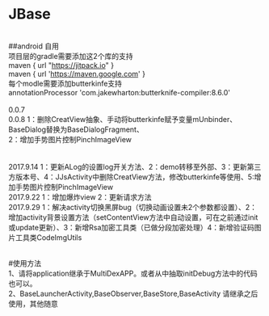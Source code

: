 # JBase
<br>##android 自用
<br>项目层的gradle需要添加这2个库的支持
<br>        maven { url "https://jitpack.io" }
<br>        maven { url 'https://maven.google.com' }
<br>  每个modle需要添加butterkinfe支持
<br>        annotationProcessor 'com.jakewharton:butterknife-compiler:8.6.0'
<br>
<br>0.0.7
<br>0.0.8  1：删除CreatView抽象、手动将butterkinfe赋予变量mUnbinder、BaseDialog替换为BaseDialogFragment、
<br>2：增加手势图片控制PinchImageView
<br>
<br>
<br>2017.9.14  1：更新ALog的设置log开关方法、2：demo转移至外部、3：更新第三方版本号、4：JJsActivity中删除CreatView方法，修改butterkinfe等使用、5:增加手势图片控制PinchImageView
<br>2017.9.22  1：增加爆炸view 2：更新请求方法
<br>2017.9.29  1：解决activity切换黑屏bug（切换动画设置未2个参数都设置）、2：增加activity背景设置方法（setContentView方法中自动设置，可在之前通过init或update更新）、3：新增Rsa加密工具类（已做分段加密处理）4：新增验证码图片工具类CodeImgUtils

<br> #使用方法
<br> 1、请将application继承于MultiDexAPP。或者从中抽取initDebug方法中的代码也可以。
<br> 2、BaseLauncherActivity,BaseObserver,BaseStore,BaseActivity 请继承之后使用，其他随意